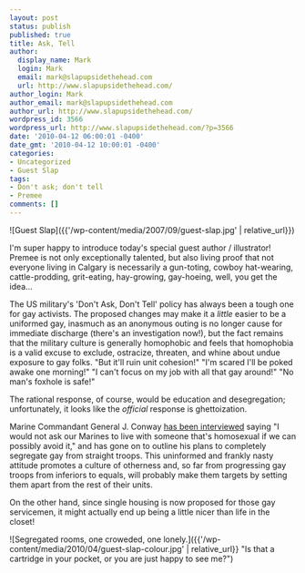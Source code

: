 ```yaml
---
layout: post
status: publish
published: true
title: Ask, Tell
author:
  display_name: Mark
  login: Mark
  email: mark@slapupsidethehead.com
  url: http://www.slapupsidethehead.com/
author_login: Mark
author_email: mark@slapupsidethehead.com
author_url: http://www.slapupsidethehead.com/
wordpress_id: 3566
wordpress_url: http://www.slapupsidethehead.com/?p=3566
date: '2010-04-12 06:00:01 -0400'
date_gmt: '2010-04-12 10:00:01 -0400'
categories:
- Uncategorized
- Guest Slap
tags:
- Don't ask; don't tell
- Premee
comments: []
---
```

![Guest Slap]({{'/wp-content/media/2007/09/guest-slap.jpg' | relative_url}})

I'm super happy to introduce today's special guest author / illustrator! Premee is not only exceptionally talented, but also living proof that not everyone living in Calgary is necessarily a gun-toting, cowboy hat-wearing, cattle-prodding, grit-eating, hay-growing, gay-hoeing, well, you get the idea...

The US military's 'Don't Ask, Don't Tell' policy has always been a tough one for gay activists.  The proposed changes may make it a _little_ easier to be a uniformed gay, inasmuch as an anonymous outing is no longer cause for immediate discharge (there's an investigation now!), but the fact remains that the military culture is generally homophobic and feels that homophobia is a valid excuse to exclude, ostracize, threaten, and whine about undue exposure to gay folks.  "But it'll ruin unit cohesion!"  "I'm scared I'll be poked awake one morning!"  "I can't focus on my job with all that gay around!"  "No man's foxhole is safe!"

The rational response, of course, would be education and desegregation; unfortunately, it looks like the _official_ response is ghettoization.

Marine Commandant General J. Conway [has been interviewed](http://www.cnn.com/2010/US/03/26/marines.gay.housing/index.html "I mean, they'd be redecorating at all sorts of odd hours.") saying "I would not ask our Marines to live with someone that's homosexual if we can possibly avoid it," and has gone on to outline his plans to completely segregate gay from straight troops.  This uninformed and frankly nasty attitude promotes a culture of otherness and, so far from progressing gay troops from inferiors to equals, will probably make them targets by setting them apart from the rest of their units.

On the other hand, since single housing is now proposed for those gay servicemen, it might actually end up being a little nicer than life in the closet!

![Segregated rooms, one croweded, one lonely.]({{'/wp-content/media/2010/04/guest-slap-colour.jpg' | relative_url}} "Is that a cartridge in your pocket, or you are just happy to see me?")

